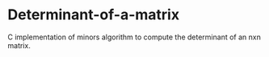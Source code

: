 # Determinant-of-a-matrix
C implementation of minors algorithm to compute the determinant of an nxn matrix.
